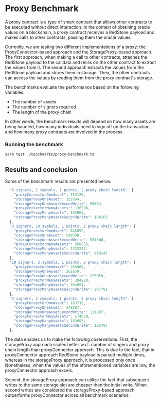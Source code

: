 # Proxy Benchmark

A proxy contract is a type of smart contract that allows other contracts to be executed without direct interaction. In the context of obtaining oracle values on a blockchain, a proxy contract receives a RedStone payload and makes calls to other contracts, passing them the oracle values.

Currently, we are testing two different implementations of a proxy: the ProxyConnector-based approach and the StorageProxy-based approach. The first approach, when making a call to other contracts, attaches the RedStone payload to the calldata and relies on the other contract to extract the values from it. The second approach extracts the values from the RedStone payload and stores them in storage. Then, the other contracts can access the values by reading them from the proxy contract's storage.

The benchmarks evaluate the performance based on the following variables:

- The number of assets
- The number of signers required
- The length of the proxy chain

In other words, the benchmark results will depend on how many assets are being handled, how many individuals need to sign off on the transaction, and how many proxy contracts are involved in the process.

### Running the benchmark

```sh
yarn test ./benchmarks/proxy-benchmark.ts
```

## Results and conclusion

Some of the benchmark results are presented below.

```js
  "3 signers, 2 symbols, 1 points, 2 proxy chain length": {
    "proxyConnectorOneAsset": 119126,
    "storageProxyOneAsset": 132894,
    "storageProxyOneAssetSecondWrite": 95894,
    "proxyConnectorManyAssets": 126296,
    "storageProxyManyAssets": 165063,
    "storageProxyManyAssetsSecondWrite": 108163
  },
  "3 signers, 20 symbols, 1 points, 2 proxy chain length": {
    "proxyConnectorOneAsset": 646099,
    "storageProxyOneAsset": 588300,
    "storageProxyOneAssetSecondWrite": 551300,
    "proxyConnectorManyAssets": 850853,
    "storageProxyManyAssets": 1233247,
    "storageProxyManyAssetsSecondWrite": 818147
  },
  "10 signers, 2 symbols, 1 points, 2 proxy chain length": {
    "proxyConnectorOneAsset": 266666,
    "storageProxyOneAsset": 262059,
    "storageProxyOneAssetSecondWrite": 225059,
    "proxyConnectorManyAssets": 284228,
    "storageProxyManyAssets": 304691,
    "storageProxyManyAssetsSecondWrite": 247791
  },
  "3 signers, 2 symbols, 1 points, 5 proxy chain length": {
    "proxyConnectorOneAsset": 163715,
    "storageProxyOneAsset": 148887,
    "storageProxyOneAssetSecondWrite": 111887,
    "proxyConnectorManyAssets": 174659,
    "storageProxyManyAssets": 183693,
    "storageProxyManyAssetsSecondWrite": 126793
  },
```

The data enables us to make the following observations. First, the storageProxy approach scales better w.r.t. number of singers and proxy chain length than proxyConnector approach. This is due to the fact, that in proxyConnector approach RedStone payload is parsed multiple times, whereas in the storageProxy approach, it is processed only once. Nonetheless, when the values of the aforementioned variables are low, the proxyConnector approach excels.

Second, the storageProxy approach can utilize the fact that subsequent writes to the same storage slot are cheaper than the initial write. When second writes are considered the storageProxy-based approach outperforms proxyConnector across all benchmark scenarios.

